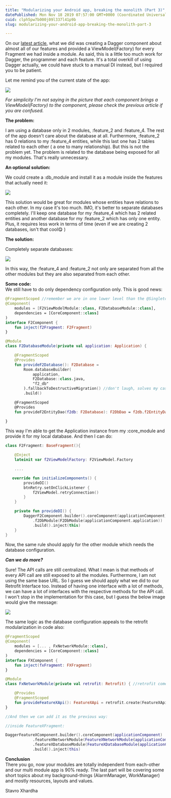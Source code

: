 ```yaml
---
title: "Modularizing your Android app, breaking the monolith (Part 3)"
datePublished: Mon Nov 18 2019 07:57:00 GMT+0000 (Coordinated Universal Time)
cuid: clph5pw7b000j09l337l41p9b
slug: modularizing-your-android-app-breaking-the-monolith-part-3

---
```



On our [latest article](https://www.coroutinedispatcher.com/2019/11/modularizing-your-android-app-breaking_11.html), what we did was creating a Dagger component about almost all of our features and provided a ViewModel(Factory) for every Fragment we had inside a module. As said, this is a little too much work for Dagger, the programmer and each feature. It's a total overkill of using Dagger actually, we could have stuck to a manual DI instead, but I required you to be patient.

Let me remind you of the current state of the app:

[![](https://cdn.hashnode.com/res/hashnode/image/upload/v1701104528649/01003888-37ba-4439-8649-fc415fe5afeb.jpeg)](https://1.bp.blogspot.com/-a-sO59Lwxuo/XcwZC1uh7RI/AAAAAAAAQVg/mp8LCb606mwT452LTpcEsgB7jmhTUP-3wCLcBGAsYHQ/s1600/Part3Uncrashed%2B%25281%2529.jpg)

_For simplicity I'm not saying in the picture that each component brings a ViewModel(Factory) to the component, please check the previous article if you are confused._

**The problem:**

I am using a database only in 2 modules, :feature_2 and :feature_4. The rest of the app doesn't care about the database at all. Furthermore, :feature_2 has 0 relations to my :feature_4 entities, while this last one has 2 tables related to each other ( a one to many relationship). But this is not the problem yet. The problem is related to the database being exposed for all my modules. That's really unnecessary.

**An optional solution:**

We could create a :db_module and install it as a module inside the features that actually need it:

[![](https://cdn.hashnode.com/res/hashnode/image/upload/v1701104530258/fdaa1c31-b0e2-42be-a804-c2d41278ea74.jpeg)](https://1.bp.blogspot.com/-0Nc6MuocZOk/XcwZt_g2EnI/AAAAAAAAQVo/aDQOaa9QRdYjJtImzVW-Uk3z2xo5cgGgwCLcBGAsYHQ/s1600/Part3Uncrashed%2B%25282%2529.jpg)

This solution would be great for modules whose entities have relations to each other. In my case it's too much. IMO, it's better to separate databases completely. I'll keep one database for my :feature_4 which has 2 related entities and another database for my :feature_2 which has only one entity. Plus, it requires less work in terms of time (even if we are creating 2 databases, isn't that cool😋 )

**The solution:**

Completely separate databases:

[![](https://cdn.hashnode.com/res/hashnode/image/upload/v1701104531801/5dc18492-ee98-42b1-b920-be5975820e49.jpeg)](https://1.bp.blogspot.com/-O4FfVxF50Sc/XcwbedWRPVI/AAAAAAAAQV0/fZg-mKVAXlsi_haxQSKLBg_RAe_zEk_ogCLcBGAsYHQ/s1600/Part3Uncrashed%2B%25283%2529.jpg)

In this way, the :feature_4 and :feature_2 not only are separated from all the other modules but they are also separated from each other.

**Some code:**  
We still have to do only dependency configuration only. This is good news:

```kotlin
@FragmentScoped //remember we are in one lower level than the @Singleton (it's multi-module mandatory)
@Component(
    modules = [F2ViewModelModule::class, F2DatabaseModule::class],
    dependencies = [CoreComponent::class]
)
interface F2Component {
    fun inject(f2Fragment: F2Fragment)
}

@Module
class F2DatabaseModule(private val application: Application) {

    @FragmentScoped
    @Provides
    fun provideF2Database(): F2Database =
        Room.databaseBuilder(
            application,
            F2Database::class.java,
            "f2_db"
        ).fallbackToDestructiveMigration() //don't laugh, solves my case
        .build()

    @FragmentScoped
    @Provides
    fun provideF2EntityDao(f2db: F2Database): F2DbDao = f2db.f2EntityDao()

}
```

This way I'm able to get the Application instance from my :core_module and provide it for my local database. And then I can do:

```kotlin
class F2Fragment: BaseFragment(){

    @Inject
    lateinit var f2ViewModelFactory: F2ViewModel.Factory

    ....

   override fun initializeComponents() {
        provideDI()
        btnRetry.setOnClickListener {
            f2ViewModel.retryConnection()
        }
    }

    private fun provideDI() {
        DaggerF2Component.builder().coreComponent(applicationComponent) //retreived from base fragment
            .f2DbModule(F2DbModule(applicationComponent.application))
            .build().inject(this)
    }
}
```

Now, the same rule should apply for the other module which needs the database configuration.

**_Can we do more?_**

Sure! The API calls are still centralized. What I mean is that methods of every API call are still exposed to all the modules. Furthermore, I am not using the same base URL. So I guess we should apply what we did to our Retrofit Interface too. Instead of having one interface with a lot of methods, we can have a lot of interfaces with the respective methods for the API call. I won't stop in the implementation for this case, but I guess the below image would give the message:

[![](https://cdn.hashnode.com/res/hashnode/image/upload/v1701104533300/463efdc3-1e32-4cc8-8844-915ba7f9889d.jpeg)](https://1.bp.blogspot.com/-ev0m_pg21sA/XcwjqsTF5II/AAAAAAAAQWA/pUBvMtKpb2QfsR2XZpJ6SZMn890ZfvgwwCLcBGAsYHQ/s1600/Part3Uncrashed%2B%25284%2529.jpg)

The same logic as the database configuration appeals to the retrofit modularization in code also:

```kotlin
@FragmentScoped
@Component(
    modules = [... , FxNetworkModule::class],
    dependencies = [CoreComponent::class]
)
interface FXComponent {
    fun inject(fxFragment: FXFragment)
}

@Module
class FxNetworkModule(private val retrofit: Retrofit) { //retrofit comes from the CoreComponent

    @Provides
    @FragmentScoped
    fun provideFeatureXApi(): FeatureXApi = retrofit.create(FeatureXApi::class.java)
}

//And then we can add it as the previous way:

//inside FeatureXFragment:

DaggerFeatureXComponent.builder().coreComponent(applicationComponent)
            .featureXNetworkModule(FeatureXNetworkModule(applicationComponent.retrofit)) //provide retrofit
            .featureXDatabaseModule(FeatureXDatabaseModule(applicationComponent.application)) //provide application for db
            .build().inject(this)
```

**Conclusion**  
There you go, now your modules are totally independent from each-other and our multi module app is 90% ready. The last part will be covering some short topics about my background-things (AlarmManager, WorkManager) and mostly resources, layouts and values.

Stavro Xhardha
